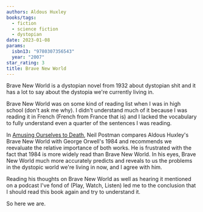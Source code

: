 ```yaml
---
authors: Aldous Huxley
books/tags:
  - fiction
  - science fiction
  - dystopian
date: 2023-01-08
params:
  isbn13: "9780307356543"
  year: "2007"
star_rating: 3
title: Brave New World
---
```


Brave New World is a dystopian novel from 1932 about dystopian shit and it has a
lot to say about the dystopia we're currently living in.

<!--more-->

Brave New World was on some kind of reading list when I was in high school
(don't ask me why). I didn't understand much of it because I was reading it in
French (French from France that is) and I lacked the vocabulary to fully
understand even a quarter of the sentences I was reading.

In [Amusing Ourselves to Death](/books/2022-05-01/), Neil Postman compares
Aldous Huxley's Brave New World with George Orwell's 1984 and recommends we
reevaluate the relative importance of both works. He is frustrated with the fact
that 1984 is more widely read than Brave New World. In his eyes, Brave New World
much more accurately predicts and reveals to us the problems in the dystopic
world we're living in now, and I agree with him.

Reading his thoughts on Brave New World as well as hearing it mentioned on a
podcast I've fond of (Play, Watch, Listen) led me to the conclusion that I
should read this book again and try to understand it.

So here we are.
